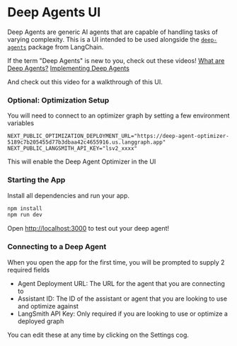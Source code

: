 # Deep Agents UI

Deep Agents are generic AI agents that are capable of handling tasks of varying complexity. This is a UI intended to be used alongside the [`deep-agents`](https://github.com/hwchase17/deepagents?ref=blog.langchain.com) package from LangChain.

If the term "Deep Agents" is new to you, check out these videos!
[What are Deep Agents?](https://www.youtube.com/watch?v=433SmtTc0TA)
[Implementing Deep Agents](https://www.youtube.com/watch?v=TTMYJAw5tiA&t=701s)

And check out this video for a walkthrough of this UI.

### Optional: Optimization Setup

You will need to connect to an optimizer graph by setting a few environment variables

```env
NEXT_PUBLIC_OPTIMIZATION_DEPLOYMENT_URL="https://deep-agent-optimizer-5189c7b205455d77b3dbaa42c4655916.us.langgraph.app"
NEXT_PUBLIC_LANGSMITH_API_KEY="lsv2_xxxx"
```

This will enable the Deep Agent Optimizer in the UI

### Starting the App

Install all dependencies and run your app.

```bash
npm install
npm run dev
```

Open [http://localhost:3000](http://localhost:3000) to test out your deep agent!

### Connecting to a Deep Agent

When you open the app for the first time, you will be prompted to supply 2 required fields

- Agent Deployment URL: The URL for the agent that you are connecting to
- Assistant ID: The ID of the assistant or agent that you are looking to use and optimize against
- LangSmith API Key: Only required if you are looking to use or optimize a deployed graph

You can edit these at any time by clicking on the Settings cog.
